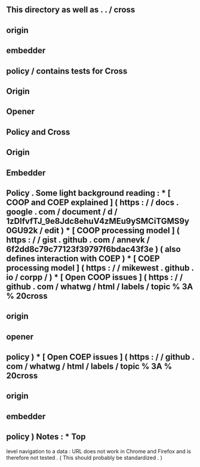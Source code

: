 This
directory
as
well
as
.
.
/
cross
-
origin
-
embedder
-
policy
/
contains
tests
for
Cross
-
Origin
-
Opener
-
Policy
and
Cross
-
Origin
-
Embedder
-
Policy
.
Some
light
background
reading
:
*
[
COOP
and
COEP
explained
]
(
https
:
/
/
docs
.
google
.
com
/
document
/
d
/
1zDlfvfTJ_9e8Jdc8ehuV4zMEu9ySMCiTGMS9y0GU92k
/
edit
)
*
[
COOP
processing
model
]
(
https
:
/
/
gist
.
github
.
com
/
annevk
/
6f2dd8c79c77123f39797f6bdac43f3e
)
(
also
defines
interaction
with
COEP
)
*
[
COEP
processing
model
]
(
https
:
/
/
mikewest
.
github
.
io
/
corpp
/
)
*
[
Open
COOP
issues
]
(
https
:
/
/
github
.
com
/
whatwg
/
html
/
labels
/
topic
%
3A
%
20cross
-
origin
-
opener
-
policy
)
*
[
Open
COEP
issues
]
(
https
:
/
/
github
.
com
/
whatwg
/
html
/
labels
/
topic
%
3A
%
20cross
-
origin
-
embedder
-
policy
)
Notes
:
*
Top
-
level
navigation
to
a
data
:
URL
does
not
work
in
Chrome
and
Firefox
and
is
therefore
not
tested
.
(
This
should
probably
be
standardized
.
)
